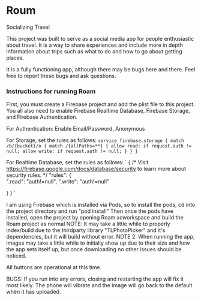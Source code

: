 # Roum
Socializing Travel

This project was built to serve as a social media app for people enthusiastic about travel. It is a way to share experiences and include more in depth information about trips such as what to do and how to go about getting places.

It is a fully functioning app, although there may be bugs here and there. Feel free to report these bugs and ask questions.




### Instructions for running Roam
First, you must create a Firebase project and add the plist file to this project.
You all also need to enable Firebase Realtime Database, Firebase Storage, and Firebase Authentication.

For Authentication: Enable Email/Password, Anonymous

For Storage, set the rules as follows:
`
service firebase.storage {
  match /b/{bucket}/o {
    match /{allPaths=**} {
      allow read: if request.auth != null;
      allow write: if request.auth != null;
    }
  }
}
`

For Realtime Database, set the rules as follows:
`
{
  /* Visit https://firebase.google.com/docs/database/security to learn more about security rules. */
  "rules": {        
			".read": "auth!=null",
      ".write": "auth!=null"

  }
}
`

I am using Firebase which is installed via Pods, so to install the pods, cd into the project directory and run "pod install"
Then once the pods have installed, open the project by opening Roam.xcworkspace and build the Roam project as normal
NOTE: It may take a little while to properly index/build due to the thirdparty library "TLPhotoPicker" and it's dependencies, but it will build without error.
NOTE 2: When running the app, images may take a little while to initially show up due to their size and how the app sets itself up, but once downloading no other issues should be noticed.

All buttons are operational at this time.

BUGS: If you run into any errors, closing and restarting the app will fix it most likely. The phone will vibrate and the image will go back to the default when it has uploaded.
